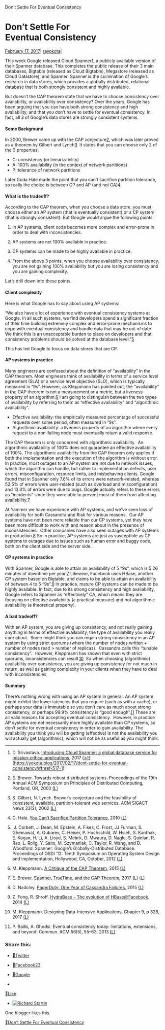 Don’t Settle For Eventual Consistency

# Don’t Settle For Eventual Consistency

[February 17, 2017](https://yokota.blog/2017/02/17/dont-settle-for-eventual-consistency/)|  [rayokota](https://yokota.blog/author/rayokota/)|

This week Google released Cloud Spanner[1](https://yokota.blog/2017/02/17/dont-settle-for-eventual-consistency/#fn-517-1), a publicly available version of their Spanner database. This completes the public release of their 3 main databases, Bigtable (released as Cloud Bigtable), Megastore (released as Cloud Datastore), and Spanner. Spanner is the culmination of Google’s research in data stores, which provides a globally distributed, relational database that is both strongly consistent and highly available.

But doesn’t the CAP theorem state that we have to choose consistency over availability, or availability over consistency? Over the years, Google has been arguing that you can have both strong consistency and high availability, and that you don’t have to settle for eventual consistency. In fact, all 3 of Google’s data stores are strongly consistent systems.

#### Some Background

In 2000, Brewer came up with the CAP conjecture[2](https://yokota.blog/2017/02/17/dont-settle-for-eventual-consistency/#fn-517-2), which was later proved as a theorem by Gilbert and Lynch[3](https://yokota.blog/2017/02/17/dont-settle-for-eventual-consistency/#fn-517-3). It states that you can choose only 2 of the 3 properties:

- C: consistency (or linearizability)
- A: 100% availability (in the context of network partitions)
- P: tolerance of network partitions

Later Coda Hale made the point that you can’t sacrifice partition tolerance, so really the choice is between CP and AP (and not CA)[4](https://yokota.blog/2017/02/17/dont-settle-for-eventual-consistency/#fn-517-4).

#### What is the tradeoff?

According to the CAP theorem, when you choose a data store, you must choose either an AP system (that is eventually consistent) or a CP system (that is strongly consistent). But Google would argue the following points:

1. In AP systems, client code becomes more complex and error-prone in order to deal with inconsistencies.

2. AP systems are not 100% available in practice.
3. CP systems can be made to be highly available in practice.

4. From the above 3 points, when you choose availability over consistency, you are not gaining 100% availability but you are losing consistency and you are gaining complexity.

Let’s drill down into these points.

#### Client complexity

Here is what Google has to say about using AP systems:

“We also have a lot of experience with eventual consistency systems at Google. In all such systems, we find developers spend a significant fraction of their time building extremely complex and error-prone mechanisms to cope with eventual consistency and handle data that may be out of date. We think this is an unacceptable burden to place on developers and that consistency problems should be solved at the database level.”[5](https://yokota.blog/2017/02/17/dont-settle-for-eventual-consistency/#fn-517-5)

This has led Google to focus on data stores that are CP.

#### AP systems in practice

Many engineers are confused about the definition of “availability” in the CAP theorem. Most engineers think of availability in terms of a service level agreement (SLA) or a service level objective (SLO), which is typically measured in “9s”. However, as Kleppmann has pointed out, the “availability” in the CAP theorem is not a measurement or a metric, but a liveness property of an algorithm.[6](https://yokota.blog/2017/02/17/dont-settle-for-eventual-consistency/#fn-517-6) I am going to distinguish between the two types of availability by referring to them as “effective availability” and “algorithmic availability”.

- Effective availability: the empirically measured percentage of successful requests over some period, often measured in “9s”.
- Algorithmic availability: a liveness property of an algorithm where every request to a non-failing node must eventually return a valid response.

The CAP theorem is only concerned with algorithmic availability.  An algorithmic availability of 100% does not guarantee an effective availability of 100%. The algorithmic availability from the CAP theorem only applies if both the implementation and the execution of the algorithm is without error. In practice, most outages to an AP system are not due to network issues, which the algorithm can handle, but rather to implementation defects, user errors, misconfiguration, resource limits, and misbehaving clients. Google found that in Spanner only 7.6% of its errors were network-related, whereas 52.5% of errors were user-related (such as overload and misconfiguration) and 13.3% of errors were due to bugs. Google actually refers to these errors as “incidents” since they were able to prevent most of them from affecting availability.[7](https://yokota.blog/2017/02/17/dont-settle-for-eventual-consistency/#fn-517-7)

At Yammer we have experience with AP systems, and we’ve seen loss of availability for both Cassandra and Riak for various reasons.  Our AP systems have not been more reliable than our CP systems, yet they have been more difficult to work with and reason about in the presence of inconsistencies.  Other companies have also seen outages with AP systems in production.[8](https://yokota.blog/2017/02/17/dont-settle-for-eventual-consistency/#fn-517-8) So in practice, AP systems are just as susceptible as CP systems to outages due to issues such as human error and buggy code, both on the client side and the server side.

#### CP systems in practice

With Spanner, Google is able to attain an availability of 5 “9s”, which is 5.26 minutes of downtime per year.[7](https://yokota.blog/2017/02/17/dont-settle-for-eventual-consistency/#fn-517-7) Likewise, Facebook uses HBase, another CP system based on Bigtable, and claims to be able to attain an availability of between 4 to 5 “9s”.[9](https://yokota.blog/2017/02/17/dont-settle-for-eventual-consistency/#fn-517-9) In practice, mature CP systems can be made to be highly available. In fact, due to its strong consistency and high availability, Google refers to Spanner as “effectively” CA, which means they are focusing on effective availability (a practical measure) and not algorithmic availability (a theoretical property).

#### A bad tradeoff?

With an AP system, you are giving up consistency, and not really gaining anything in terms of effective availability, the type of availability you really care about.  Some might think you can regain strong consistency in an AP system by using strict quorums (where the number of nodes written + number of nodes read > number of replicas).  Cassandra calls this “tunable consistency”.  However, Kleppmann has shown that even with strict quorums, inconsistencies can result.[10](https://yokota.blog/2017/02/17/dont-settle-for-eventual-consistency/#fn-517-10)  So when choosing (algorithmic) availability over consistency, you are giving up consistency for not much in return, as well as gaining complexity in your clients when they have to deal with inconsistencies.

#### Summary

There’s nothing wrong with using an AP system in general. An AP system might exhibit the lower latencies that you require (such as with a cache), or perhaps your data is immutable so you don’t care as much about strong consistency, or perhaps 99.9% consistency is “good enough”.[11](https://yokota.blog/2017/02/17/dont-settle-for-eventual-consistency/#fn-517-11) These are all valid reasons for accepting eventual consistency.  However, in practice AP systems are not necessarily more highly available than CP systems, so don’t settle for eventual consistency in order to gain availability. The availability you think you will be getting (effective) is not the availability you will actually get (algorithmic), which will not be as useful as you might think.

* * *

1. D. Srivastava. [Introducing Cloud Spanner: a global database service for mission-critical applications](https://cloudplatform.googleblog.com/2017/02/introducing-Cloud-Spanner-a-global-database-service-for-mission-critical-applications.html), 2017 [[↩](../_resources/0a1b64d0eb2783edb6ef2bcca2b158e8.bin)](https://yokota.blog/2017/02/17/dont-settle-for-eventual-consistency/#fnref-517-1)

2. E. Brewer. Towards robust distributed systems. Proceedings of the 19th Annual ACM Symposium on Principles of Distributed Computing, Portland, OR, 2000 [(L)](https://yokota.blog/2017/02/17/dont-settle-for-eventual-consistency/#fnref-517-2)

3. S. Gilbert, N. Lynch. Brewer’s conjecture and the feasibility of consistent, available, partition-tolerant web services. ACM SIGACT News 33(2), 2002 [(L)](https://yokota.blog/2017/02/17/dont-settle-for-eventual-consistency/#fnref-517-3)

4. C. Hale. [You Can’t Sacrifice Partition Tolerance](https://codahale.com/you-cant-sacrifice-partition-tolerance/), 2010 [(L)](https://yokota.blog/2017/02/17/dont-settle-for-eventual-consistency/#fnref-517-4)

5.  J. Corbett, J. Dean, M. Epstein, A. Fikes, C. Frost, JJ Furman, S. Ghemawat, A. Gubarev, C. Heiser, P. Hochschild, W. Hsieh, S. Kanthak, E. Kogan, H. Li, A. Lloyd, S. Melnik, D. Mwaura, D. Nagle, S. Quinlan, R. Rao, L. Rolig, Y. Saito, M. Szymaniak, C. Taylor, R. Wang, and D. Woodford. Spanner: Google’s Globally-Distributed Database. Proceedings of OSDI ‘12: Tenth Symposium on Operating System Design and Implementation, Hollywood, CA, October, 2012 [(L)](https://yokota.blog/2017/02/17/dont-settle-for-eventual-consistency/#fnref-517-5)

6. M. Kleppmann. [A Critique of the CAP Theorem](https://arxiv.org/abs/1509.05393), 2015 [(L)](https://yokota.blog/2017/02/17/dont-settle-for-eventual-consistency/#fnref-517-6)

7. E. Brewer. [Spanner, TrueTime, and the CAP Theorem](https://static.googleusercontent.com/media/research.google.com/en//pubs/archive/45855.pdf), 2017 [(L)](https://yokota.blog/2017/02/17/dont-settle-for-eventual-consistency/#fnref-517-7)  [(L)](https://yokota.blog/2017/02/17/dont-settle-for-eventual-consistency/517-7)

8. D. Nadolny. [PagerDuty: One Year of Cassandra Failures](http://www.slideshare.net/planetcassandra/pagerduty-one-year-of-cassandra-failures), 2015 [(L)](https://yokota.blog/2017/02/17/dont-settle-for-eventual-consistency/#fnref-517-8)

9. Z. Fong, R. Shroff. [HydraBase – The evolution of HBase@Facebook](https://code.facebook.com/posts/321111638043166/hydrabase-the-evolution-of-hbase-facebook/), 2014 [(L)](https://yokota.blog/2017/02/17/dont-settle-for-eventual-consistency/#fnref-517-9)

10. M. Kleppmann. Designing Data-Intensive Applications, Chapter 9, p 328, 2017 [(L)](https://yokota.blog/2017/02/17/dont-settle-for-eventual-consistency/#fnref-517-10)

11. P. Bailis, A. Ghodsi. Eventual consistency today: limitations, extensions, and beyond. Commun. ACM 56(5), 55–63, 2013 [(L)](https://yokota.blog/2017/02/17/dont-settle-for-eventual-consistency/#fnref-517-11)

### Share this:

- [Twitter](https://yokota.blog/2017/02/17/dont-settle-for-eventual-consistency/?share=twitter&nb=1)
- [Facebook23](https://yokota.blog/2017/02/17/dont-settle-for-eventual-consistency/?share=facebook&nb=1)
- [Google](https://yokota.blog/2017/02/17/dont-settle-for-eventual-consistency/?share=google-plus-1&nb=1)

-
[Like](https://widgets.wp.com/likes/#)

- [![Richard Startin](../_resources/4cf4a4c02a4b7bdf780f1093dc23c230.jpg)](https://en.gravatar.com/richardstartin)

One blogger likes this.

[Don’t Settle For Eventual Consistency](https://yokota.blog/2017/02/17/dont-settle-for-eventual-consistency/)
